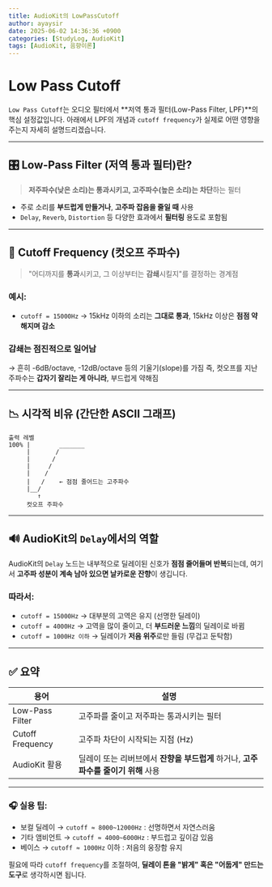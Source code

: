 ```yaml
---
title: AudioKit의 LowPassCutoff
author: ayaysir
date: 2025-06-02 14:36:36 +0900
categories: [StudyLog, AudioKit]
tags: [AudioKit, 음향이론]
---
```


# Low Pass Cutoff

`Low Pass Cutoff`는 오디오 필터에서 \*\*저역 통과 필터(Low-Pass Filter, LPF)\*\*의 핵심 설정값입니다. 아래에서 LPF의 개념과 `cutoff frequency`가 실제로 어떤 영향을 주는지 자세히 설명드리겠습니다.

---

## 🎛 Low-Pass Filter (저역 통과 필터)란?

> **저주파수(낮은 소리)는 통과시키고, 고주파수(높은 소리)는 차단**하는 필터

* 주로 소리를 **부드럽게 만들거나**, **고주파 잡음을 줄일 때** 사용
* `Delay`, `Reverb`, `Distortion` 등 다양한 효과에서 **필터링** 용도로 포함됨

---

## 🔧 Cutoff Frequency (컷오프 주파수)

> "어디까지를 **통과**시키고, 그 이상부터는 **감쇄**시킬지"를 결정하는 경계점

### 예시:

* `cutoff = 15000Hz` → 15kHz 이하의 소리는 **그대로 통과**,
  15kHz 이상은 **점점 약해지며 감소**

### 감쇄는 **점진적으로 일어남**

→ 흔히 -6dB/octave, -12dB/octave 등의 기울기(slope)를 가짐
즉, 컷오프를 지난 주파수는 **갑자기 잘리는 게 아니라**, 부드럽게 약해짐

---

## 📉 시각적 비유 (간단한 ASCII 그래프)

```
출력 레벨
100% |        _______
     |       /
     |      /
     |     /
     |    /
     |   /    ← 점점 줄어드는 고주파수
     |__/
        ↑
     컷오프 주파수
```

---

## 🔊 AudioKit의 `Delay`에서의 역할

AudioKit의 `Delay` 노드는 내부적으로 딜레이된 신호가 **점점 줄어들며 반복**되는데,
여기서 **고주파 성분이 계속 남아 있으면 날카로운 잔향**이 생깁니다.

### 따라서:

* `cutoff = 15000Hz` → 대부분의 고역은 유지 (선명한 딜레이)
* `cutoff = 4000Hz` → 고역을 많이 줄이고, 더 **부드러운 느낌**의 딜레이로 바뀜
* `cutoff = 1000Hz 이하` → 딜레이가 **저음 위주**로만 들림 (무겁고 둔탁함)

---

## ✅ 요약

| 용어               | 설명                                                 |
| ---------------- | -------------------------------------------------- |
| Low-Pass Filter  | 고주파를 줄이고 저주파는 통과시키는 필터                             |
| Cutoff Frequency | 고주파 차단이 시작되는 지점 (Hz)                               |
| AudioKit 활용      | 딜레이 또는 리버브에서 **잔향을 부드럽게** 하거나, **고주파수를 줄이기 위해** 사용 |

---

### 🎧 실용 팁:

* 보컬 딜레이 → `cutoff ≈ 8000~12000Hz` : 선명하면서 자연스러움
* 기타 앰비언트 → `cutoff ≈ 4000~6000Hz` : 부드럽고 깊이감 있음
* 베이스 → `cutoff ≈ 1000Hz` 이하 : 저음의 웅장함 유지

필요에 따라 `cutoff frequency`를 조절하여, **딜레이 톤을 "밝게" 혹은 "어둡게" 만드는 도구**로 생각하시면 됩니다.
